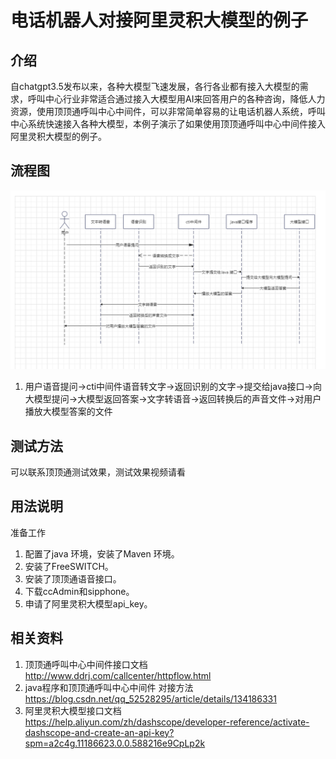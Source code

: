 电话机器人对接阿里灵积大模型的例子
===

## 介绍

自chatgpt3.5发布以来，各种大模型飞速发展，各行各业都有接入大模型的需求，呼叫中心行业非常适合通过接入大模型用AI来回答用户的各种咨询，降低人力资源，使用顶顶通呼叫中心中间件，可以非常简单容易的让电话机器人系统，呼叫中心系统快速接入各种大模型，本例子演示了如果使用顶顶通呼叫中心中间件接入阿里灵积大模型的例子。



## 流程图
![img.png](imges.png)
1. 用户语音提问->cti中间件语音转文字->返回识别的文字->提交给java接口->向大模型提问->大模型返回答案->文字转语音->返回转换后的声音文件->对用户播放大模型答案的文件


## 测试方法

可以联系顶顶通测试效果，测试效果视频请看

## 用法说明
准备工作
1. 配置了java 环境，安装了Maven 环境。
2. 安装了FreeSWITCH。
3. 安装了顶顶通语音接口。
4. 下载ccAdmin和sipphone。
5. 申请了阿里灵积大模型api_key。


## 相关资料

1. 顶顶通呼叫中心中间件接口文档  http://www.ddrj.com/callcenter/httpflow.html
2. java程序和顶顶通呼叫中心中间件 对接方法 https://blog.csdn.net/qq_52528295/article/details/134186331
3. 阿里灵积大模型接口文档  https://help.aliyun.com/zh/dashscope/developer-reference/activate-dashscope-and-create-an-api-key?spm=a2c4g.11186623.0.0.588216e9CpLp2k
